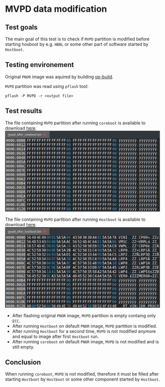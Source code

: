 # MVPD data modification

## Test goals

The main goal of this test is to check if `MVPD` partition is modified
before starting hosboot by e.g. `HBBL` or some other part of software
started by `Hostboot`.

## Testing environement

Original `PNOR` image was aquired by building [op-build](https://github.com/3mdeb/openpower-coreboot-docs/blob/main/devnotes/porting.md#building-openpower-firmware).

`MVPD` partition was read using `pflash` tool:
```
pflash -P MVPD -r <output file>
```
## Test results

The file containing `MVPD` partition after running `coreboot` is available
to download [here](https://cloud.3mdeb.com/index.php/s/jk3cDHwE3M7wdKn).
![](../images/mvpd_after_coreboot.png)

The file containing `MVPD` partition after running `Hostboot` is available
to download [here](https://cloud.3mdeb.com/index.php/s/DKrqonZDtF7pftA).
![](../images/mvpd_after_hostboot.png)

* After flashing original `PNOR` image, `MVPD` partition
  is empty containg only `ECC`.
* After running `Hostboot` on default `PNOR` image, `MVPD` partition
  is modified.
* After running `Hostboot` for a second time, `MVPD` is not modified anymore and
  equal to image after first `Hostboot` run.
* After running `coreboot` on default `PNOR` image, `MVPD` is not modified
  and is still empty.

## Conclusion

When running `coreboot`, `MVPD` is not modified, therefore it must be filled
after starting `Hostboot` by `Hostboot` or some other component
started by `Hostboot`.
